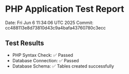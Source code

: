 # PHP Application Test Report
Date: Fri Jun  6 11:34:06 UTC 2025
Commit: cc488113e8d73810d43c9a4bafa43760780c3ecc

## Test Results
- PHP Syntax Check: ✅ Passed
- Database Connection: ✅ Passed
- Database Schema: ✅ Tables created successfully
